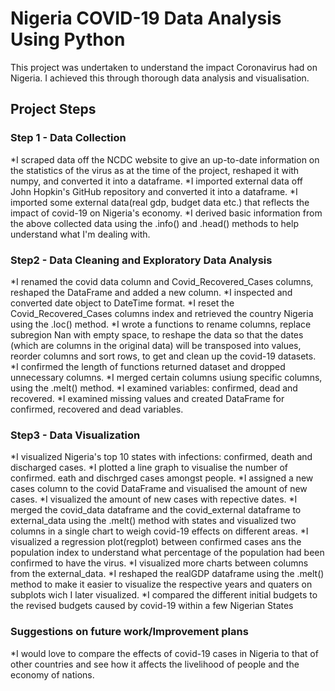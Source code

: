# Nigeria COVID-19 Data Analysis Using Python

This project was undertaken to understand the impact Coronavirus had on Nigeria. I achieved this through thorough data analysis and visualisation.

## Project Steps

### Step 1 - Data Collection

*I scraped data off the NCDC website to give an up-to-date information on the statistics of the virus as at the time of the project, reshaped it with numpy, and converted it into a dataframe.
*I imported external data off John Hopkin's GitHub repository and converted it into a dataframe.
*I imported some external data(real gdp, budget data etc.) that reflects the impact of covid-19 on Nigeria's economy.
*I derived basic information from the above collected data using the .info() and .head() methods to help understand what I'm dealing with.

### Step2 - Data Cleaning and Exploratory Data Analysis

*I renamed the covid data column and Covid_Recovered_Cases columns, reshaped the DataFrame and added a new column.
*I inspected and converted date object to DateTime format.
*I reset the Covid_Recovered_Cases columns index and retrieved the country Nigeria using the .loc() method.
*I wrote a functions to rename columns, replace subregion Nan with empty space, to reshape the data so that the dates (which are columns in the original data) will be transposed into values, reorder columns and sort rows, to get and clean up the covid-19 datasets.
*I confirmed the length of  functions returned dataset and dropped unnecessary columns.
*I merged certain columns usiung specific columns, using the .melt() method.
*I examined variables: confirmed, dead and recovered.
*I examined missing values and created DataFrame for confirmed, recovered and dead variables.


### Step3 - Data Visualization

*I visualized Nigeria's top 10 states with infections: confirmed, death and discharged cases.
*I plotted a line graph to visualise the number of confirmed. eath and dischrged cases amongst people.
*I assigned a  new cases column to the covid DataFrame and visualised the amount of new cases.
*I visualized the amount of new cases with repective dates.
*I merged the covid_data dataframe and the covid_external dataframe to external_data using the .melt() method with states and visualized two columns in a single chart to weigh covid-19 effects on different areas.
*I visualized a regression plot(regplot) between confirmed cases ans the population index to understand what percentage of the population had been confirmed to have the virus.
*I visualized more charts between columns from the external_data.
*I reshaped the realGDP dataframe using the .melt() method to make it easier to visualize the respective years and quaters on subplots wich I later visualized.
*I compared the different initial budgets to the revised budgets caused by covid-19 within a few Nigerian States

### Suggestions on future work/Improvement plans

*I would love to compare the effects of covid-19 cases in Nigeria to that of other countries and see how it affects the livelihood of people and the economy of nations.
